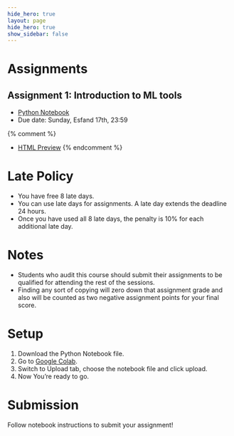 ```yaml
---
hide_hero: true
layout: page
hide_hero: true
show_sidebar: false
---
```


# Assignments

## Assignment 1: Introduction to ML tools
* [Python Notebook](https://github.com/teias-courses/nlp99/raw/gh-pages/assignments/Assignment_1.ipynb)
* Due date: Sunday, Esfand 17th, 23:59

{% comment %} 
* [HTML Preview](assignments/Assignment_1)
{% endcomment %}

# Late Policy
* You have free 8 late days.
* You can use late days for assignments. A late day extends the deadline 24 hours.
* Once you have used all 8 late days, the penalty is 10% for each additional late day.

# Notes
* Students who audit this course should submit their assignments to be qualified for attending the rest of the sessions.
* Finding any sort of copying will zero down that assignment grade and also will be counted as two negative assignment points for your final score.

# Setup
1. Download the Python Notebook file.
2. Go to [Google Colab](https://colab.research.google.com/).
3. Switch to Upload tab, choose the notebook file and click upload.
4. Now You’re ready to go.

# Submission
Follow notebook instructions to submit your assignment!
